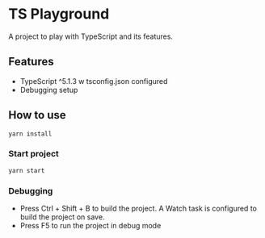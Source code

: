 # TS Playground

A project to play with TypeScript and its features.

## Features

- TypeScript ^5.1.3 w tsconfig.json configured
- Debugging setup

## How to use

```
yarn install
```

### Start project

```
yarn start
```

### Debugging

- Press Ctrl + Shift + B to build the project. A Watch task is configured to build the project on save.
- Press F5 to run the project in debug mode
